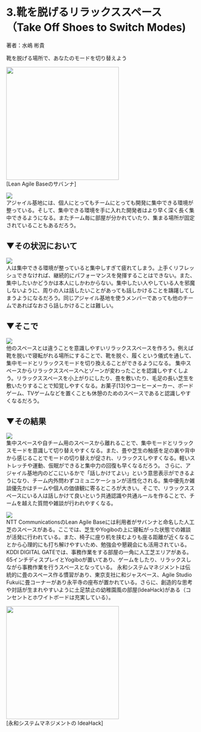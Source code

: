 # 3.靴を脱げるリラックススペース（Take Off Shoes to Switch Modes)
著者：水嶋 彬貴

靴を脱げる場所で、あなたのモードを切り替えよう

<img src="https://github.com/kenjihiranabe/agile-base-patterns/blob/master/images/image15.jpg" width=300><br>
[Lean Agile Baseのサバンナ]

<img src="https://github.com/kenjihiranabe/agile-basement-patterns/blob/master/images/icon/context.png"><br>
アジャイル基地には、個人にとってもチームにとっても開発に集中できる環境が整っている。そして、集中できる環境を手に入れた開発者はより早く深く長く集中できるようになる。またチーム毎に部屋が分かれていたり、集まる場所が固定されていることもあるだろう。

## ▼その状況において  
<img src="https://github.com/kenjihiranabe/agile-basement-patterns/blob/master/images/icon/problem.png"><br>
人は集中できる環境が整っていると集中しすぎて疲れてしまう。上手くリフレッシュできなければ、継続的にパフォーマンスを発揮することはできない。また、集中したいかどうかは本人にしかわからない。集中したい人やしている人を邪魔しないように、周りの人は話したいことがあっても話しかけることを躊躇してしまうようになるだろう。同じアジャイル基地を使うメンバーであっても他のチームであればなおさら話しかけることは難しい。

## ▼そこで
<img src="https://github.com/kenjihiranabe/agile-basement-patterns/blob/master/images/icon/solution.png"><br>
他のスペースとは違うことを意識しやすいリラックススペースを作ろう。例えば靴を脱いで寝転がれる場所にすることで、靴を脱ぐ、履くという儀式を通して、集中モードとリラックスモードを切り換えることができるようになる。
集中スペースからリラックススペースへとゾーンが変わったことを認識しやすくしよう。リラックススペースを小上がりにしたり、畳を敷いたり、毛足の長い芝生を敷いたりすることで知覚しやすくなる。お菓子[13]やコーヒーメーカー、ボードゲーム、TVゲームなどを置くことも休憩のためのスペースであると認識しやすくなるだろう。

## ▼その結果  
<img src="https://github.com/kenjihiranabe/agile-basement-patterns/blob/master/images/icon/consequentcontext.png"><br>
集中スペースや自チーム用のスペースから離れることで、集中モードとリラックスモードを意識して切り替えやすくなる。また、畳や芝生の触感を足の裏や背中から感じることでモードの切り替えが促され、リラックスしやすくなる。軽いストレッチや運動、仮眠ができると集中力の回復も早くなるだろう。
さらに、アジャイル基地内のどこにいるかで「話しかけてよい」という意思表示ができるようになり、チーム内外問わずコミュニケーションが活性化される。集中優先か雑談優先かはチームや個人の価値観に寄るところが大きい。そこで、リラックススペースにいる人は話しかけて良いという共通認識や共通ルールを作ることで、チームを越えた質問や雑談が行われやすくなる。


<img src="https://github.com/kenjihiranabe/agile-basement-patterns/blob/master/images/icon/knownusage.png"><br>
NTT CommunicationsのLean Agile Baseには利用者がサバンナと命名した人工芝のスペースがある。ここでは、芝生やYogiboの上に寝転がった状態での雑談が活発に行われている。また、椅子に座り机を挟むよりも座る距離が近くなることから心理的にも打ち解けやすいため、勉強会や懇親会にも活用されている。
KDDI DIGITAL GATEでは、事務作業をする部屋の一角に人工芝エリアがある。65インチディスプレイとYogiboが置いてあり、ゲームをしたり、リラックスしながら事務作業を行うスペースとなっている。
永和システムマネジメントは伝統的に畳のスペース作る慣習があり、東京支社に和ジャスペース、Agile Studio Fukuiに畳コーナーがあり永平寺の座布が置かれている。さらに、創造的な思考や対話が生まれやすいように土足禁止の幼稚園風の部屋(IdeaHack)がある（コンセントとホワイトボードは充実している）。


<img src="https://github.com/kenjihiranabe/agile-base-patterns/blob/master/images/image39.png" width=300><br>
[永和システムマネジメントの IdeaHack]
